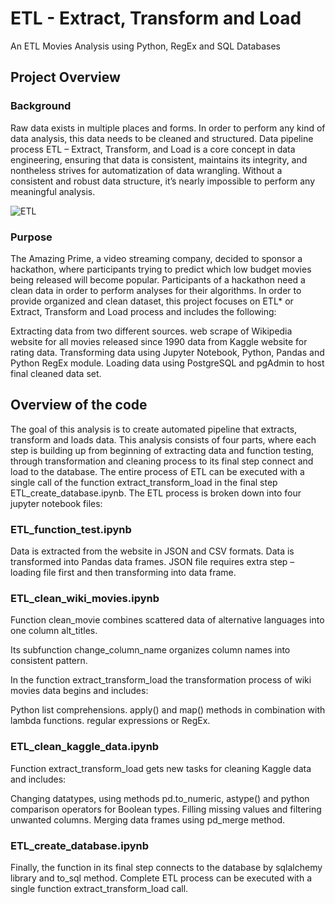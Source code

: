 # ETL - Extract, Transform and Load
An ETL Movies Analysis using Python, RegEx and SQL Databases
## Project Overview
### Background
Raw data exists in multiple places and forms. In order to perform any kind of data analysis, this data needs to be cleaned and structured. Data pipeline process ETL – Extract, Transform, and Load is a core concept in data engineering, ensuring that data is consistent, maintains its integrity, and nontheless strives for automatization of data wrangling. Without a consistent and robust data structure, it’s nearly impossible to perform any meaningful analysis.

![ETL](https://user-images.githubusercontent.com/67510391/194734604-6ae1e19e-b30a-4dac-b632-e89ab766be75.png)
### Purpose
The Amazing Prime, a video streaming company, decided to sponsor a hackathon, where participants trying to predict which low budget movies being released will become popular. Participants of a hackathon need a clean data in order to perform analyses for their algorithms. In order to provide organized and clean dataset, this project focuses on ETL* or Extract, Transform and Load process and includes the following:

Extracting data from two different sources.
web scrape of Wikipedia website for all movies released since 1990
data from Kaggle website for rating data.
Transforming data using Jupyter Notebook, Python, Pandas and Python RegEx module.
Loading data using PostgreSQL and pgAdmin to host final cleaned data set.
## Overview of the code
The goal of this analysis is to create automated pipeline that extracts, transform and loads data. This analysis consists of four parts, where each step is building up from beginning of extracting data and function testing, through transformation and cleaning process to its final step connect and load to the database. The entire process of ETL can be executed with a single call of the function extract_transform_load in the final step ETL_create_database.ipynb. The ETL process is broken down into four jupyter notebook files:
### ETL_function_test.ipynb
Data is extracted from the website in JSON and CSV formats.
Data is transformed into Pandas data frames.
JSON file requires extra step – loading file first and then transforming into data frame.
### ETL_clean_wiki_movies.ipynb
Function clean_movie combines scattered data of alternative languages into one column alt_titles.

Its subfunction change_column_name organizes column names into consistent pattern.

In the function extract_transform_load the transformation process of wiki movies data begins and includes:

Python list comprehensions.
apply() and map() methods in combination with lambda functions.
regular expressions or RegEx.
### ETL_clean_kaggle_data.ipynb
Function extract_transform_load gets new tasks for cleaning Kaggle data and includes:

Changing datatypes, using methods pd.to_numeric, astype() and python comparison operators for Boolean types.
Filling missing values and filtering unwanted columns.
Merging data frames using pd_merge method.
### ETL_create_database.ipynb
Finally, the function in its final step connects to the database by sqlalchemy library and to_sql method.
Complete ETL process can be executed with a single function extract_transform_load call.
